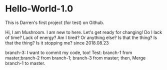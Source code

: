 # Hello-World-1.0
This is Darren's first project (for test) on Github.

Hi, I am Mushroom. I am new to here. Let's get ready for changing!
Do I lack of time? Lack of energy? Am I tired? Or anything else?
Is that the thing? 
Is that the thing? Is it stopping me? 
since 2018.08.23

branch-3: I want to commit my code, too!
Test: branch-1 from master;branch-2 from branch-1; branch-3 from master;
      then, Merge branch-1 to master.
